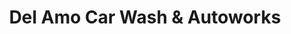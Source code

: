 ---
title: "Del Amo Car Wash & Autoworks"
url: /bacoor/del-amo-car-wash-and-autoworks/
shop: car repair
---